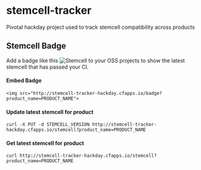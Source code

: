 # stemcell-tracker

Pivotal hackday project used to track stemcell compatibility across products

## Stemcell Badge

Add a badge like this <img src="http://stemcell-tracker-hackday.cfapps.io/badge?product_name=cf-mysql" alt="Stemcell"> to your OSS projects to show the latest stemcell that has passed your CI.

#### Embed Badge
```
<img src="http://stemcell-tracker-hackday.cfapps.io/badge?product_name=PRODUCT_NAME">
```

#### Update latest stemcell for product
```
curl -X PUT -d STEMCELL_VERSION http://stemcell-tracker-hackday.cfapps.io/stemcell?product_name=PRODUCT_NAME
```

#### Get latest stemcell for product
```
curl http://stemcell-tracker-hackday.cfapps.io/stemcell?product_name=PRODUCT_NAME
```